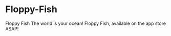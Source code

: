 Floppy-Fish
===========

Floppy Fish
The world is your ocean!
Floppy Fish, available on the app store ASAP!
